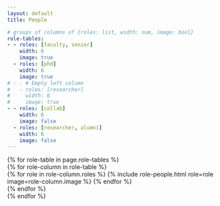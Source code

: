 ```yaml
---
layout: default
title: People

# groups of columns of {roles: list, width: num, image: bool}
role-tables:
- - roles: [faculty, senior]
    width: 6
    image: true
  - roles: [phd]
    width: 6
    image: true
# - - # Empty left column
#   - roles: [researcher]
#     width: 6
#     image: true
- - roles: [collab]
    width: 6
    image: false
  - roles: [researcher, alumni]
    width: 6
    image: false
---
```


<div id="people" class="container mt-3">
    {% for role-table in page.role-tables %}
        <section class="people row justify-content-between">
            {% for role-column in role-table %}
                <div class="col-md-{{ role-column.width }}">
                    {% for role in role-column.roles %}
                        {% include role-people.html role=role image=role-column.image %}
                    {% endfor %}
                </div>
            {% endfor %}
        </section>
    {% endfor %}
</div>
